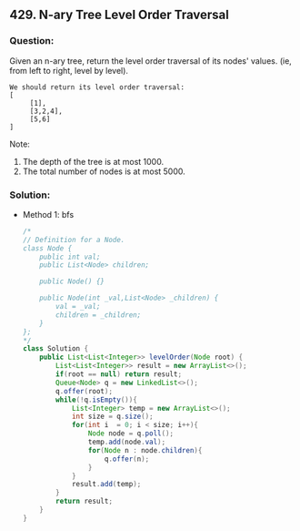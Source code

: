 ## 429. N-ary Tree Level Order Traversal

### Question:
Given an n-ary tree, return the level order traversal of its nodes' values. (ie, from left to right, level by level).

```
We should return its level order traversal:
[
     [1],
     [3,2,4],
     [5,6]
]
```

Note:
1. The depth of the tree is at most 1000.
2. The total number of nodes is at most 5000.

### Solution:
* Method 1: bfs
    ```Java
    /*
    // Definition for a Node.
    class Node {
        public int val;
        public List<Node> children;
    
        public Node() {}
    
        public Node(int _val,List<Node> _children) {
            val = _val;
            children = _children;
        }
    };
    */
    class Solution {
        public List<List<Integer>> levelOrder(Node root) {
            List<List<Integer>> result = new ArrayList<>();
            if(root == null) return result;
            Queue<Node> q = new LinkedList<>();
            q.offer(root);
            while(!q.isEmpty()){
                List<Integer> temp = new ArrayList<>();
                int size = q.size();
                for(int i  = 0; i < size; i++){
                    Node node = q.poll();
                    temp.add(node.val);
                    for(Node n : node.children){
                        q.offer(n);
                    }
                }
                result.add(temp);
            }
            return result;
        }
    }
    ```
   
